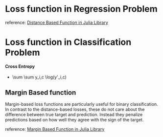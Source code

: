 # Loss function in Regression Problem

reference:
[Distance Based Function in Julia Library](http://juliaml.github.io/LossFunctions.jl/stable/losses/distance/)

# Loss function in Classification Problem
#### Cross Entropy
- \sum \sum y_i,c \log(y'_i,c)

## Margin Based function
Margin-based loss functions are particularly useful for binary classification. In contrast to the distance-based losses, these do not care about the difference between true target and prediction. Instead they penalize predictions based on how well they agree with the sign of the target.

reference:
[Margin Based Function in Julia Library](http://juliaml.github.io/LossFunctions.jl/stable/losses/margin/)

